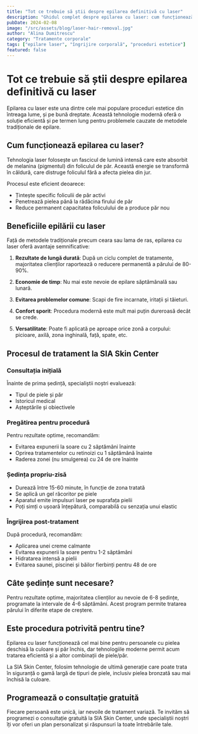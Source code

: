 ```yaml
---
title: "Tot ce trebuie să știi despre epilarea definitivă cu laser"
description: "Ghidul complet despre epilarea cu laser: cum funcționează, beneficii, prețuri și pregătire pentru procedură."
pubDate: 2024-02-08
image: "/src/assets/blog/laser-hair-removal.jpg"
author: "Alina Dumitrescu"
category: "Tratamente corporale"
tags: ["epilare laser", "îngrijire corporală", "proceduri estetice"]
featured: false
---
```


# Tot ce trebuie să știi despre epilarea definitivă cu laser

Epilarea cu laser este una dintre cele mai populare proceduri estetice din întreaga lume, și pe bună dreptate. Această tehnologie modernă oferă o soluție eficientă și pe termen lung pentru problemele cauzate de metodele tradiționale de epilare.

## Cum funcționează epilarea cu laser?

Tehnologia laser folosește un fascicul de lumină intensă care este absorbit de melanina (pigmentul) din foliculul de păr. Această energie se transformă în căldură, care distruge foliculul fără a afecta pielea din jur.

Procesul este eficient deoarece:

- Țintește specific foliculii de păr activi
- Penetrează pielea până la rădăcina firului de păr
- Reduce permanent capacitatea foliculului de a produce păr nou

## Beneficiile epilării cu laser

Față de metodele tradiționale precum ceara sau lama de ras, epilarea cu laser oferă avantaje semnificative:

1. **Rezultate de lungă durată**: După un ciclu complet de tratamente, majoritatea clienților raportează o reducere permanentă a părului de 80-90%.

2. **Economie de timp**: Nu mai este nevoie de epilare săptămânală sau lunară.

3. **Evitarea problemelor comune**: Scapi de fire incarnate, iritații și tăieturi.

4. **Confort sporit**: Procedura modernă este mult mai puțin dureroasă decât se crede.

5. **Versatilitate**: Poate fi aplicată pe aproape orice zonă a corpului: picioare, axilă, zona inghinală, față, spate, etc.

## Procesul de tratament la SIA Skin Center

### Consultația inițială

Înainte de prima ședință, specialiștii noștri evaluează:
- Tipul de piele și păr
- Istoricul medical
- Așteptările și obiectivele

### Pregătirea pentru procedură

Pentru rezultate optime, recomandăm:
- Evitarea expunerii la soare cu 2 săptămâni înainte
- Oprirea tratamentelor cu retinoizi cu 1 săptămână înainte
- Raderea zonei (nu smulgerea) cu 24 de ore înainte

### Ședința propriu-zisă

- Durează între 15-60 minute, în funcție de zona tratată
- Se aplică un gel răcoritor pe piele
- Aparatul emite impulsuri laser pe suprafața pielii
- Poți simți o ușoară înțepătură, comparabilă cu senzația unui elastic

### Îngrijirea post-tratament

După procedură, recomandăm:
- Aplicarea unei creme calmante
- Evitarea expunerii la soare pentru 1-2 săptămâni
- Hidratarea intensă a pielii
- Evitarea saunei, piscinei și băilor fierbinți pentru 48 de ore

## Câte ședințe sunt necesare?

Pentru rezultate optime, majoritatea clienților au nevoie de 6-8 ședințe, programate la intervale de 4-6 săptămâni. Acest program permite tratarea părului în diferite etape de creștere.

## Este procedura potrivită pentru tine?

Epilarea cu laser funcționează cel mai bine pentru persoanele cu pielea deschisă la culoare și păr închis, dar tehnologiile moderne permit acum tratarea eficientă și a altor combinații de piele/păr.

La SIA Skin Center, folosim tehnologie de ultimă generație care poate trata în siguranță o gamă largă de tipuri de piele, inclusiv pielea bronzată sau mai închisă la culoare.

## Programează o consultație gratuită

Fiecare persoană este unică, iar nevoile de tratament variază. Te invităm să programezi o consultație gratuită la SIA Skin Center, unde specialiștii noștri îți vor oferi un plan personalizat și răspunsuri la toate întrebările tale. 